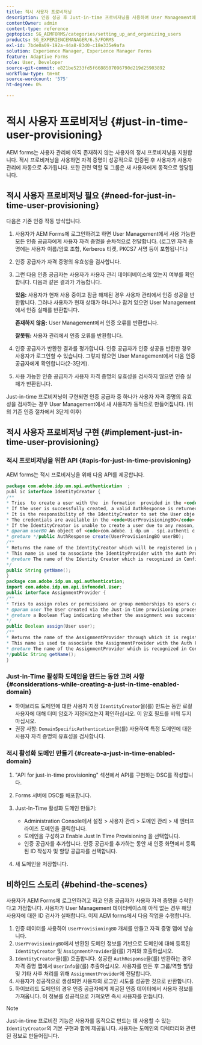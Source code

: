 ```yaml
---
title: 적시 사용자 프로비저닝
description: 인증 성공 후 Just-in-time 프로비저닝을 사용하여 User Management에 사용자를 추가하고 관련 역할 및 그룹을 새 사용자에게 동적으로 할당합니다.
contentOwner: admin
content-type: reference
geptopics: SG_AEMFORMS/categories/setting_up_and_organizing_users
products: SG_EXPERIENCEMANAGER/6.5/FORMS
exl-id: 7bde0a09-192a-44a8-83d0-c18e335e9afa
solution: Experience Manager, Experience Manager Forms
feature: Adaptive Forms
role: User, Developer
source-git-commit: e821be5233fd5f6688507096790d219d25903892
workflow-type: tm+mt
source-wordcount: '575'
ht-degree: 0%

---
```


# 적시 사용자 프로비저닝 {#just-in-time-user-provisioning}

AEM forms는 사용자 관리에 아직 존재하지 않는 사용자의 정시 프로비저닝을 지원합니다. 적시 프로비저닝을 사용하면 자격 증명이 성공적으로 인증된 후 사용자가 사용자 관리에 자동으로 추가됩니다. 또한 관련 역할 및 그룹은 새 사용자에게 동적으로 할당됩니다.

## 적시 사용자 프로비저닝 필요 {#need-for-just-in-time-user-provisioning}

다음은 기존 인증 작동 방식입니다.

1. 사용자가 AEM Forms에 로그인하려고 하면 User Management에서 사용 가능한 모든 인증 공급자에게 사용자 자격 증명을 순차적으로 전달합니다. (로그인 자격 증명에는 사용자 이름/암호 조합, Kerberos 티켓, PKCS7 서명 등이 포함됩니다.)
1. 인증 공급자가 자격 증명의 유효성을 검사합니다.
1. 그런 다음 인증 공급자는 사용자가 사용자 관리 데이터베이스에 있는지 여부를 확인합니다. 다음과 같은 결과가 가능합니다.

   **있음:** 사용자가 현재 사용 중이고 잠금 해제된 경우 사용자 관리에서 인증 성공을 반환합니다. 그러나 사용자가 현재 상태가 아니거나 잠겨 있으면 User Management에서 인증 실패를 반환합니다.

   **존재하지 않음:** User Management에서 인증 오류를 반환합니다.

   **잘못됨:** 사용자 관리에서 인증 오류를 반환합니다.

1. 인증 공급자가 반환한 결과를 평가합니다. 인증 공급자가 인증 성공을 반환한 경우 사용자가 로그인할 수 있습니다. 그렇지 않으면 User Management에서 다음 인증 공급자에게 확인합니다(2-3단계).
1. 사용 가능한 인증 공급자가 사용자 자격 증명의 유효성을 검사하지 않으면 인증 실패가 반환됩니다.

Just-in-time 프로비저닝이 구현되면 인증 공급자 중 하나가 사용자 자격 증명의 유효성을 검사하는 경우 User Management에서 새 사용자가 동적으로 만들어집니다. (위의 기존 인증 절차에서 3단계 이후)

## 적시 사용자 프로비저닝 구현 {#implement-just-in-time-user-provisioning}

### 적시 프로비저닝을 위한 API {#apis-for-just-in-time-provisioning}

AEM forms는 적시 프로비저닝을 위해 다음 API를 제공합니다.

```java
package com.adobe.idp.um.spi.authentication  ;
publ ic interface IdentityCreator {
/**
* Tries  to create a user with the  in formation  provided in the <code>UserProvisioningBO</code> object.
* If the user is successfully created, a valid AuthResponse is returned along with the information using which the user was created.
* It is the responsibility of the IdentityCreator to set the User obje ct  in the cre dential map with th e  ke y  <code>UMA u thenticationUtil.authenticatedUserKey</code>
* The credentials are available in the <code>UserProvisioningBO</code> object in the 'credentials' property.
* If the IdentityCreator is unable to create a user due to any reason, it returns <code>null</code>
* @param userBO An object of <code>com.adobe. i dp.um . spi.authenti c ationUserProvisioningBO</code>
* @return */public AuthResponse create(UserProvisioningBO userBO);
/**
* Returns the name of the IdentityCreator which will be registered in preferences.
* This name is used to associate the IdentityProvider with the Auth Provider Configuration in the domain.
* @return The name of the Identity Creator which is recognized in Configuration.
*/
public String getName();
}
package com.adobe.idp.um.spi.authentication;
import com.adobe.idp.um.api.infomodel.User;
public interface AssignmentProvider {
/**
* Tries to assign roles or permissions or group memberships to users created via Just-in-time provisioning.
* @param user The User created via the Just-in-time provisioning process.
* @return a Boolean flag indicating whether the assignment was successful or not.
*/
public Boolean assign(User user);
/**
* Returns the name of the AssignmentProvider through which it is registered under preferences.
* This name is used to associate the AssignmentProvider with the Auth Provider Configuration in the domain.
* @return The name of the AssignmentProvider which is recognized in Configuration.
*/public String getName();
}
```

### Just-in-Time 활성화 도메인을 만드는 동안 고려 사항 {#considerations-while-creating-a-just-in-time-enabled-domain}

* 하이브리드 도메인에 대한 사용자 지정 `IdentityCreator`을(를) 만드는 동안 로컬 사용자에 대해 더미 암호가 지정되었는지 확인하십시오. 이 암호 필드를 비워 두지 마십시오.
* 권장 사항: `DomainSpecificAuthentication`을(를) 사용하여 특정 도메인에 대한 사용자 자격 증명의 유효성을 검사합니다.

### 적시 활성화 도메인 만들기 {#create-a-just-in-time-enabled-domain}

1. &quot;API for just-in-time provisioning&quot; 섹션에서 API를 구현하는 DSC를 작성합니다.
1. Forms 서버에 DSC를 배포합니다.
1. Just-In-Time 활성화 도메인 만들기:

   * Administration Console에서 설정 > 사용자 관리 > 도메인 관리 > 새 엔터프라이즈 도메인을 클릭합니다.
   * 도메인을 구성하고 Enable Just In Time Provisioning 을 선택합니다. <!--Fix broken link (See Setting up and managing domains).-->
   * 인증 공급자를 추가합니다. 인증 공급자를 추가하는 동안 새 인증 화면에서 등록된 ID 작성자 및 할당 공급자를 선택합니다.

1. 새 도메인을 저장합니다.

## 비하인드 스토리 {#behind-the-scenes}

사용자가 AEM Forms에 로그인하려고 하고 인증 공급자가 사용자 자격 증명을 수락한다고 가정합니다. 사용자가 User Management 데이터베이스에 아직 없는 경우 해당 사용자에 대한 ID 검사가 실패합니다. 이제 AEM forms에서 다음 작업을 수행합니다.

1. 인증 데이터를 사용하여 `UserProvisioningBO` 개체를 만들고 자격 증명 맵에 넣습니다.
1. `UserProvisioningBO`에서 반환된 도메인 정보를 기반으로 도메인에 대해 등록된 `IdentityCreator` 및 `AssignmentProvider`을(를) 가져와 호출하십시오.
1. `IdentityCreator`을(를) 호출합니다. 성공한 `AuthResponse`을(를) 반환하는 경우 자격 증명 맵에서 `UserInfo`을(를) 추출하십시오. 사용자를 만든 후 그룹/역할 할당 및 기타 사후 처리를 위해 `AssignmentProvider`에 전달합니다.
1. 사용자가 성공적으로 생성되면 사용자의 로그인 시도를 성공한 것으로 반환합니다.
1. 하이브리드 도메인의 경우 인증 공급자에게 제공된 인증 데이터에서 사용자 정보를 가져옵니다. 이 정보를 성공적으로 가져오면 즉시 사용자를 만듭니다.

>[!NOTE]
>
>Just-in-time 프로비전 기능은 사용자를 동적으로 만드는 데 사용할 수 있는 `IdentityCreator`의 기본 구현과 함께 제공됩니다. 사용자는 도메인의 디렉터리와 관련된 정보로 만들어집니다.

